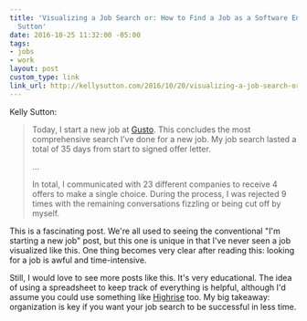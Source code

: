 ```yaml
---
title: 'Visualizing a Job Search or: How to Find a Job as a Software Engineer by Kelly
  Sutton'
date: 2016-10-25 11:32:00 -05:00
tags:
- jobs
- work
layout: post
custom_type: link
link_url: http://kellysutton.com/2016/10/20/visualizing-a-job-search-or-how-to-find-a-job-as-a-software-engineer.html
---
```


Kelly Sutton:

> Today, I start a new job at [Gusto](https://gusto.com/). This concludes the most comprehensive search I’ve done for a new job. My job search lasted a total of 35 days from start to signed offer letter.
>
>…
>
> In total, I communicated with 23 different companies to receive 4 offers to make a single choice. During the process, I was rejected 9 times with the remaining conversations fizzling or being cut off by myself.

This is a fascinating post. We're all used to seeing the conventional "I'm starting a new job" post, but this one is unique in that I've never seen a job visualized like this. One thing becomes very clear after reading this: looking for a job is awful and time-intensive.

Still, I would love to see more posts like this. It's very educational. The idea of using a spreadsheet to keep track of everything is helpful, although I'd assume you could use something like [Highrise](https://highrisehq.com/) too. My big takeaway: organization is key if you want your job search to be successful in less time.
